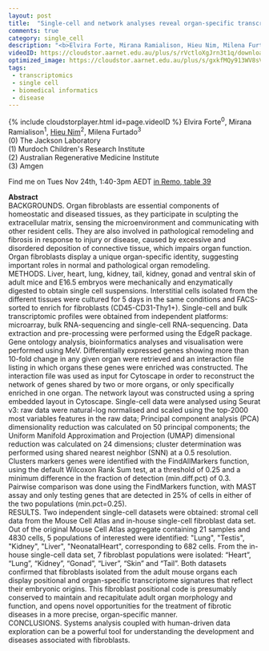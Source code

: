 ```yaml
---
layout: post
title:  "Single-cell and network analyses reveal organ-specific transcriptomic identity of adult fibroblasts"
comments: true
category: single_cell
description: "<b>Elvira Forte, Mirana Ramialison, Hieu Nim, Milena Furtado</b><br/>BACKGROUNDS. Organ fibroblasts are essential compo..."
videoID: https://cloudstor.aarnet.edu.au/plus/s/rVctloXgJrn3t1q/download
optimized_image: https://cloudstor.aarnet.edu.au/plus/s/gxkfMQy913WV8sV/download
tags:
 - transcriptomics
 - single cell
 - biomedical informatics
 - disease
---
```

{% include cloudstorplayer.html id=page.videoID %}
Elvira Forte<sup>0</sup>, Mirana Ramialison<sup>1</sup>, <u>Hieu Nim</u><sup>2</sup>, Milena Furtado<sup>3</sup><br/>
\(0\) The Jackson Laboratory<br/>
\(1\) Murdoch Children's Research Institute<br/>
\(2\) Australian Regenerative Medicine Institute<br/>
\(3\) Amgen

Find me on Tues Nov 24th, 1:40-3pm AEDT [in Remo, table 39](https://live.remo.co/e/abacbs2020-day-1/register)

<b>Abstract</b><br/>
BACKGROUNDS. Organ fibroblasts are essential components of homeostatic and diseased tissues, as they participate in sculpting the extracellular matrix, sensing the microenvironment and communicating with other resident cells. They are also involved in pathological remodeling and fibrosis in response to injury or disease, caused by excessive and disordered deposition of connective tissue, which impairs organ function. Organ fibroblasts display a unique organ-specific identity, suggesting important roles in normal and pathological organ remodeling. <br/>METHODS. Liver, heart, lung, kidney, tail, kidney, gonad and ventral skin of adult mice and E16.5 embryos were mechanically and enzymatically digested to obtain single cell suspensions. Interstitial cells isolated from the different tissues were cultured for 5 days in the same conditions and FACS-sorted to enrich for fibroblasts \(CD45-CD31-Thy1+\). Single-cell and bulk transcriptomic profiles were obtained from independent platforms: microarray, bulk RNA-sequencing and single-cell RNA-sequencing. Data extraction and pre-processing were performed using the EdgeR package. Gene ontology analysis, bioinformatics analyses and visualisation were performed using MeV. Differentially expressed genes showing more than 10-fold change in any given organ were retrieved and an interaction file listing in which organs these genes were enriched was constructed. The interaction file was used as input for Cytoscape in order to reconstruct the network of genes shared by two or more organs, or only specifically enriched in one organ. The network layout was constructed using a spring embedded layout in Cytoscape. Single-cell data were analysed using Seurat v3: raw data were natural-log normalised and scaled using the top-2000 most variables features in the raw data; Principal component analysis \(PCA\) dimensionality reduction was calculated on 50 principal components; the Uniform Manifold Approximation and Projection \(UMAP\) dimensional reduction was calculated on 24 dimensions; cluster determination was performed using shared nearest neighbor \(SNN\) at a 0.5 resolution. Clusters markers genes were identified with the FindAllMarkers function, using the default Wilcoxon Rank Sum test, at a threshold of 0.25 and a minimum difference in the fraction of detection \(min.diff.pct\) of 0.3. Pairwise comparison was done using the FindMarkers function, with MAST assay and only testing genes that are detected in 25% of cells in either of the two populations \(min.pct=0.25\).<br/>RESULTS. Two independent single-cell datasets were obtained: stromal cell data from the Mouse Cell Atlas and in-house single-cell fibroblast data set. Out of the original Mouse Cell Atlas aggregate containing 21 samples and 4830 cells, 5 populations of interested were identified: "Lung", "Testis", "Kidney", "Liver", "NeonatalHeart", corresponding to 682 cells. From the in-house single-cell data set, 7 fibroblast populations were isolated: “Heart”, “Lung”, “Kidney”, “Gonad”, “Liver”, “Skin” and “Tail”. Both datasets confirmed that fibroblasts isolated from the adult mouse organs each display positional and organ-specific transcriptome signatures that reflect their embryonic origins. This fibroblast positional code is presumably conserved to maintain and recapitulate adult organ morphology and function, and opens novel opportunities for the treatment of fibrotic diseases in a more precise, organ-specific manner. <br/>CONCLUSIONS. Systems analysis coupled with human-driven data exploration can be a powerful tool for understanding the development and diseases associated with fibroblasts.
